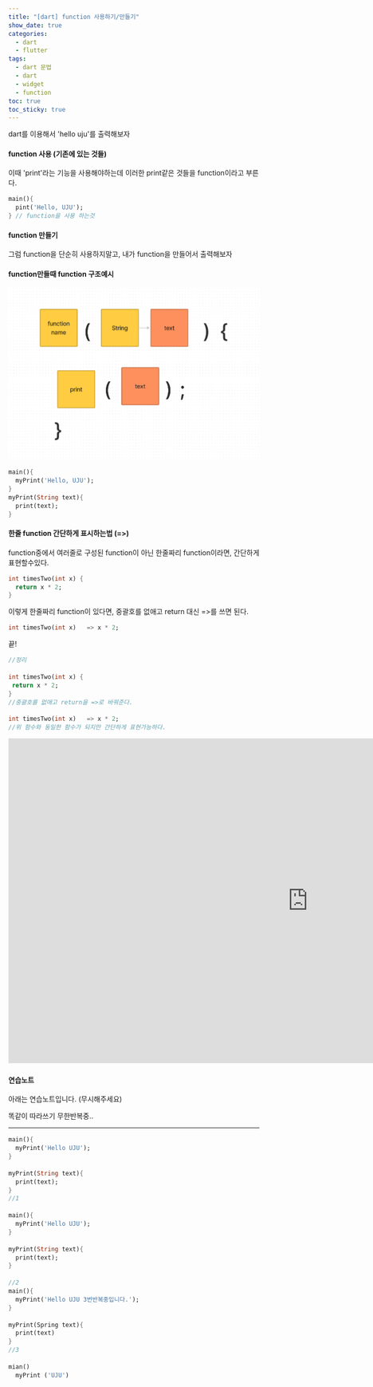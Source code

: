 ```yaml
---
title: "[dart] function 사용하기/만들기"
show_date: true
categories:
  - dart
  - flutter
tags:
  - dart 문법
  - dart
  - widget
  - function
toc: true
toc_sticky: true
---
```




dart를 이용해서 'hello uju'를 출력해보자



#### function 사용 (기존에 있는 것들)



이때 'print'라는 기능을 사용해야하는데 이러한 print같은 것들을 function이라고 부른다.



```dart
main(){
  pint('Hello, UJU');
} // function을 사용 하는것
```



#### function 만들기 



 그럼 function을 단순히 사용하지말고, 내가 function을 만들어서 출력해보자



####  function만들때 function 구조예시



![function_dart](/assets/img/function_dart.png)

```dart
main(){
  myPrint('Hello, UJU');
} 
myPrint(String text){
  print(text);
}
```



#### 한줄 function 간단하게 표시하는법 (=>)

function중에서 여러줄로 구성된 function이 아닌 한줄짜리 function이라면, 간단하게 표현할수있다.

```dart
int timesTwo(int x) {
  return x * 2;
}
```

이렇게 한줄짜리 function이 있다면, 중괄호를 없애고 return 대신 =>를 쓰면 된다.

 ```dart
int timesTwo(int x)   => x * 2;
 ```

끝!

 ```dart
//정리

int timesTwo(int x) {
  return x * 2;
} 
//중괄호를 없애고 return을 =>로 바꿔준다.

int timesTwo(int x)   => x * 2;
//위 함수와 동일한 함수가 되지만 간단하게 표현가능하다.

 ```



<iframe style="border: 1px solid rgba(0, 0, 0, 0.1);" width="1200" height="650" src="https://www.figma.com/embed?embed_host=share&url=https%3A%2F%2Fwww.figma.com%2Ffile%2FAgRLq1u5y2LD1Gzge8Eywq%2FDiagramming-basics-(Community)%3Fnode-id%3D0%253A1" ></iframe>






#### 연습노트
아래는 연습노트입니다. (무시해주세요)

똑같이 따라쓰기 무한반복중..

<hr>

```dart
main(){
  myPrint('Hello UJU');
}

myPrint(String text){
  print(text);
}
//1

main(){
  myPrint('Hello UJU');
}

myPrint(String text){
  print(text);
}

//2
main(){
  myPrint('Hello UJU 3번반복중입니다.');
}

myPrint(Spring text){
  print(text)
}
//3

mian()
  myPrint ('UJU')
```

